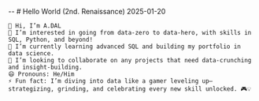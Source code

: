 -- #  Hello World (2nd. Renaissance) 2025-01-20


    👋 Hi, I’m A.DAL
    👀 I’m interested in going from data-zero to data-hero, with skills in SQL, Python, and beyond!
    🌱 I’m currently learning advanced SQL and building my portfolio in data science.
    💞️ I’m looking to collaborate on any projects that need data-crunching and insight-building.
    😄 Pronouns: He/Him
    ⚡ Fun fact: I’m diving into data like a gamer leveling up—strategizing, grinding, and celebrating every new skill unlocked. 🎮💡

